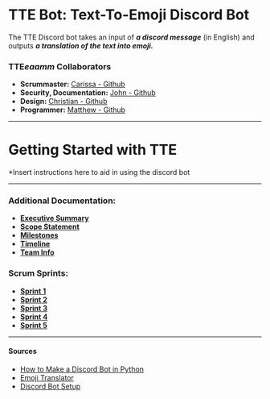 # TTE Bot: Text-To-Emoji Discord Bot
The TTE Discord bot takes an input of ***a discord message*** (in English) and outputs ***a translation of the text into emoji.*** <br>

### TTE***eaamm*** Collaborators
- **Scrummaster:** [Carissa - Github](https://github.com/carissalk) <br>
- **Security, Documentation:** [John - Github](https://github.com/jrdino) <br>
- **Design:** [Christian - Github](https://github.com/Cthede11) <br>
- **Programmer:** [Matthew - Github](https://github.com/mradams4220) <br>

---

# Getting Started with TTE
*Insert instructions here to aid in using the discord bot

---
### Additional Documentation:
- [**Executive Summary**](https://github.com/carissalk/CYBR404AGILE/blob/main/Documentation/ExecutiveSummary.md) <br>
- [**Scope Statement**](https://github.com/carissalk/CYBR404AGILE/blob/main/Documentation/ScopeStatement.md) <br>
- [**Milestones**](https://github.com/carissalk/CYBR404AGILE/blob/main/Documentation/Milestones.md) <br>
- [**Timeline**](https://github.com/carissalk/CYBR404AGILE/blob/main/Documentation/timeline.jpg) <br>
- [**Team Info**](https://github.com/carissalk/CYBR404AGILE/blob/main/Documentation/Team%20Info.md) <br>
### Scrum Sprints:
- [**Sprint 1**](https://github.com/carissalk/CYBR404AGILE/blob/main/Documentation/Sprints/SprintOne.md) <br>
- [**Sprint 2**](https://github.com/carissalk/CYBR404AGILE/blob/main/Documentation/Sprints/SprintTwo.md) <br>
- [**Sprint 3**](https://github.com/carissalk/CYBR404AGILE/blob/main/Documentation/Sprints/SprintThree.md) <br>
- [**Sprint 4**](https://github.com/carissalk/CYBR404AGILE/blob/main/Documentation/Sprints/SprintFour.md) <br>
- [**Sprint 5**](https://github.com/carissalk/CYBR404AGILE/blob/main/Documentation/Sprints/SprintFive.md) <br>
---
#### Sources
- [How to Make a Discord Bot in Python](https://realpython.com/how-to-make-a-discord-bot-python/) <br>
- [Emoji Translator](https://github.com/notwaldorf/emoji-translate) <br>
- [Discord Bot Setup](https://www.youtube.com/watch?v=UYJDKSah-Ww&t=137s) <br>
